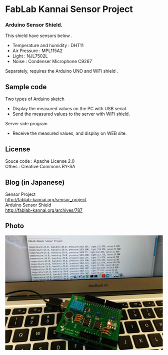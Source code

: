 FabLab Kannai Sensor Project
======

### Arduino Sensor Shield.
This shield have sensors below .<br>
- Temperature and humidity : DHT11<br>
- Air Pressure : MPL115A2<br>
- Light : NJL7502L<br>
- Noise : Condenser Microphone C9267<br>

Separately, requires the Arduino UNO and WiFi shield .<br>

## Sample code
Two types of Arduino sketch 
- Display the measured values on the PC with USB serial.
- Send the measured values to the server with WiFi shield.

Server side program
- Receive the measured values, and display on WEB site.

## License
Souce code : Apache License 2.0<br>
Othes :  Creative Commons BY-SA

## Blog (in Japanese)
Sensor Project<br>
http://fablab-kannai.org/sensor_project <br>
Arduino Sensor Shield<br>
http://fablab-kannai.org/archives/787 <br>

## Photo
![photo](https://raw.githubusercontent.com/FabLabKannai/sensor/master/docs/sensor_shield_with_pc.png)
